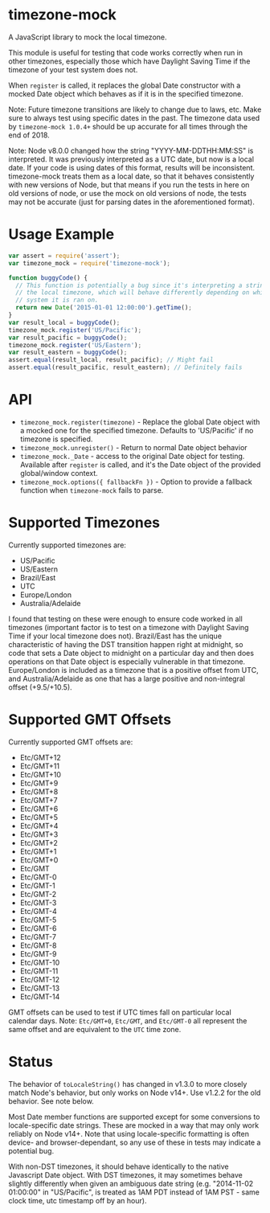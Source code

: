 timezone-mock
================

A JavaScript library to mock the local timezone.

This module is useful for testing that code works correctly when run in
other timezones, especially those which have Daylight Saving Time if the
timezone of your test system does not.

When `register` is called, it replaces the global Date constructor with
a mocked Date object which behaves as if it is in the specified timezone.

Note: Future timezone transitions are likely to change due to laws, etc.  Make
sure to always test using specific dates in the past. The timezone data used by
`timezone-mock 1.0.4+` should be up accurate for all times through the end of 2018.

Note: Node v8.0.0 changed how the string "YYYY-MM-DDTHH:MM:SS" is interpreted.
It was previously interpreted as a UTC date, but now is a local date. If your
code is using dates of this format, results will be inconsistent.  timezone-mock
treats them as a local date, so that it behaves consistently with new versions
of Node, but that means if you run the tests in here on old versions of node,
or use the mock on old versions of node, the tests may not be accurate (just
for parsing dates in the aforementioned format).


Usage Example
=============

```javascript
var assert = require('assert');
var timezone_mock = require('timezone-mock');

function buggyCode() {
  // This function is potentially a bug since it's interpreting a string in
  // the local timezone, which will behave differently depending on which
  // system it is ran on.
  return new Date('2015-01-01 12:00:00').getTime();
}
var result_local = buggyCode();
timezone_mock.register('US/Pacific');
var result_pacific = buggyCode();
timezone_mock.register('US/Eastern');
var result_eastern = buggyCode();
assert.equal(result_local, result_pacific); // Might fail
assert.equal(result_pacific, result_eastern); // Definitely fails

```

API
===
* `timezone_mock.register(timezone)` - Replace the global Date object with a mocked one for
the specified timezone.  Defaults to 'US/Pacific' if no timezone is specified.
* `timezone_mock.unregister()` - Return to normal Date object behavior
* `timezone_mock._Date` - access to the original Date object for testing. Available after `register` is called, and it's the Date
object of the provided global/window context.
* `timezone_mock.options({ fallbackFn })` - Option to provide a fallback function when `timezone-mock` fails to parse.

Supported Timezones
===================
Currently supported timezones are:
* US/Pacific
* US/Eastern
* Brazil/East
* UTC
* Europe/London
* Australia/Adelaide

I found that testing on these were enough to ensure code worked in
all timezones (important factor is to test on a timezone with Daylight Saving
Time if your local timezone does not).  Brazil/East has the unique characteristic
of having the DST transition happen right at midnight, so code that sets a Date
object to midnight on a particular day and then does operations on that Date
object is especially vulnerable in that timezone.  Europe/London is included as
a timezone that is a positive offset from UTC, and Australia/Adelaide as one that
has a large positive and non-integral offset (+9.5/+10.5).

Supported GMT Offsets
=====================
Currently supported GMT offsets are:
* Etc/GMT+12
* Etc/GMT+11
* Etc/GMT+10
* Etc/GMT+9
* Etc/GMT+8
* Etc/GMT+7
* Etc/GMT+6
* Etc/GMT+5
* Etc/GMT+4
* Etc/GMT+3
* Etc/GMT+2
* Etc/GMT+1
* Etc/GMT+0
* Etc/GMT
* Etc/GMT-0
* Etc/GMT-1
* Etc/GMT-2
* Etc/GMT-3
* Etc/GMT-4
* Etc/GMT-5
* Etc/GMT-6
* Etc/GMT-7
* Etc/GMT-8
* Etc/GMT-9
* Etc/GMT-10
* Etc/GMT-11
* Etc/GMT-12
* Etc/GMT-13
* Etc/GMT-14

GMT offsets can be used to test if UTC times fall on particular local calendar days.
Note: `Etc/GMT+0`, `Etc/GMT`, and `Etc/GMT-0` all represent the same offset and are
equivalent to the `UTC` time zone.

Status
======

The behavior of `toLocaleString()` has changed in v1.3.0 to more closely match Node's
behavior, but only works on Node v14+.  Use v1.2.2 for the old behavior.  See note below.

Most Date member functions are supported except for some conversions to
locale-specific date strings.  These are mocked in a way that may only work
reliably on Node v14+.  Note that using locale-specific formatting is often
device- and browser-dependant, so any use of these in tests may indicate a
potential bug.

With non-DST timezones, it should behave identically to the native Javascript
Date object.  With DST timezones, it may sometimes behave slightly differently
when given an ambiguous date string (e.g. "2014-11-02 01:00:00" in "US/Pacific",
is treated as 1AM PDT instead of 1AM PST - same clock time, utc timestamp off by
an hour).
